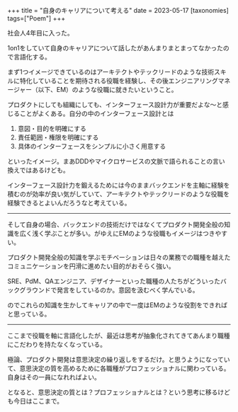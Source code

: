 +++
title = "自身のキャリアについて考える"
date = 2023-05-17
[taxonomies]
tags=["Poem"]
+++

社会人4年目に入った。

1on1をしていて自身のキャリアについて話したがあんまりまとまってなかったので言語化する。

まず1つイメージできているのはアーキテクトやテックリードのような技術スキルに特化していることを期待される役職を経験し、その後エンジニアリングマネージャー（以下、EM）のような役職に就きたいということ。

プロダクトにしても組織にしても、インターフェース設計力が重要だよな〜と感じることがよくある。自分の中のインターフェース設計とは

1. 意図・目的を明確にする
2. 責任範囲・権限を明確にする
3. 具体のインターフェースをシンプルに小さく用意する

といったイメージ。まあDDDやマイクロサービスの文脈で語られることの言い換えではあるけども。

インターフェース設計力を鍛えるためには今のままバックエンドを主軸に経験を積むのが効率が良い気がしていて、アーキテクトやテックリードのような役職を経験できるとよいんだろうなと考えている。

---

そして自身の場合、バックエンドの技術だけではなくてプロダクト開発全般の知識を広く浅く学ぶことが多い。がゆえにEMのような役職もイメージはつきやすい。

プロダクト開発全般の知識を学ぶモチベーションは日々の業務での職種を越えたコミュニケーションを円滑に進めたい目的がおそらく強い。

SRE、PdM、QAエンジニア、デザイナーといった職種の人たちがどういったバックグラウンドで発言をしているのか。意図を汲むべく学んでいる。

のでこれらの知識を生かしてキャリアの中で一度はEMのような役割をできればと思っている。

---

ここまで役職を軸に言語化したが、最近は思考が抽象化されてきてあんまり職種にこだわりを持たなくなっている。

極論、プロダクト開発は意思決定の繰り返しをするだけ。と思うようになっていて、意思決定の質を高めるために各職種がプロフェッショナルに関わっている。自身はその一員になれればよい。

となると、意思決定の質とは？プロフェッショナルとは？という思考に移るけども今日はここまで。

